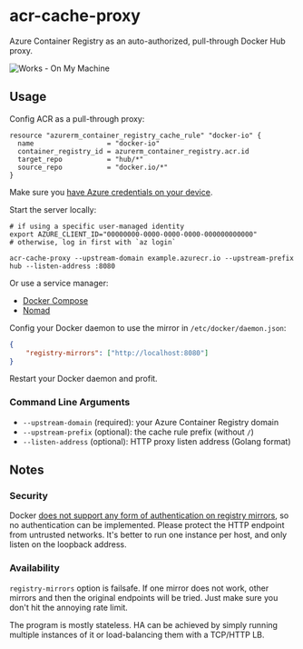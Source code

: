 # acr-cache-proxy

Azure Container Registry as an auto-authorized, pull-through Docker Hub proxy.

![Works - On My Machine](https://img.shields.io/badge/Works-On_My_Machine-2ea44f)

## Usage

Config ACR as a pull-through proxy:
```hcl
resource "azurerm_container_registry_cache_rule" "docker-io" {                                                        
  name                  = "docker-io"
  container_registry_id = azurerm_container_registry.acr.id                                                           
  target_repo           = "hub/*"
  source_repo           = "docker.io/*"
} 
```

Make sure you [have Azure credentials on your device](https://pkg.go.dev/github.com/Azure/azure-sdk-for-go/sdk/azidentity#readme-defaultazurecredential).

Start the server locally:
```shell
# if using a specific user-managed identity
export AZURE_CLIENT_ID="00000000-0000-0000-0000-000000000000"
# otherwise, log in first with `az login`

acr-cache-proxy --upstream-domain example.azurecr.io --upstream-prefix hub --listen-address :8080
```
Or use a service manager:
- [Docker Compose](contrib/docker-compose)
- [Nomad](contrib/nomad)

Config your Docker daemon to use the mirror in `/etc/docker/daemon.json`:
```json
{
    "registry-mirrors": ["http://localhost:8080"]
}
```

Restart your Docker daemon and profit.

### Command Line Arguments

- `--upstream-domain` (required): your Azure Container Registry domain
- `--upstream-prefix` (optional): the cache rule prefix (without `/`)
- `--listen-address` (optional): HTTP proxy listen address (Golang format)

## Notes

### Security

Docker [does not support any form of authentication on registry mirrors](https://github.com/moby/moby/issues/30880), so no authentication can be implemented. Please protect the HTTP endpoint from untrusted networks. It's better to run one instance per host, and only listen on the loopback address.

### Availability

`registry-mirrors` option is failsafe. If one mirror does not work, other mirrors and then the original endpoints will be tried. Just make sure you don't hit the annoying rate limit.

The program is mostly stateless. HA can be achieved by simply running multiple instances of it or load-balancing them with a TCP/HTTP LB.
